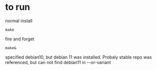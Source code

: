 # to run

normal install
```
make
```

fire and forget
```
make&
```

specified debian10, but debian 11 was installed.
Probaly stable repo was referenced, but can not find debian11 in --or-variant
